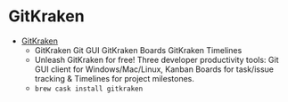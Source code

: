 # GitKraken
- [GitKraken](https://www.gitkraken.com/)
  -  GitKraken Git GUI GitKraken Boards GitKraken Timelines
  - Unleash GitKraken for free! Three developer productivity tools: Git GUI client for Windows/Mac/Linux, Kanban Boards for task/issue tracking & Timelines for project milestones.
  - `brew cask install gitkraken`
